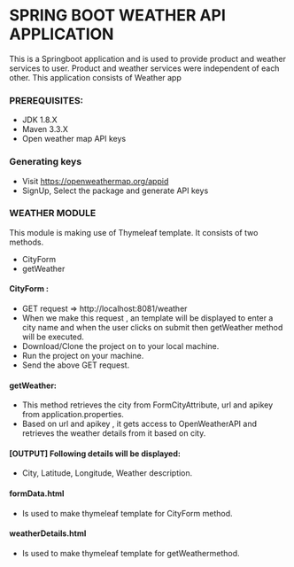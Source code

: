   
# SPRING BOOT WEATHER API APPLICATION
This is a Springboot application and is used to provide product and weather services to user. Product and weather services were independent of each other.
This application consists of Weather app



### PREREQUISITES:
 * JDK 1.8.X 
 * Maven 3.3.X 
 * Open weather map API keys 
### Generating keys 
* Visit https://openweathermap.org/appid 
* SignUp, Select the package and generate API keys

### WEATHER MODULE
This module is making use of Thymeleaf template.
It consists of two methods.
* CityForm
* getWeather
#### CityForm : 
* GET request => http://localhost:8081/weather
* When we make this request , an template will be displayed to enter a city name and when the user clicks on submit then getWeather method will be executed.
* Download/Clone the project on to your local machine.
* Run the project on your machine.
* Send the above GET request.

####	getWeather:
* This method retrieves the city from FormCityAttribute, url and apikey from application.properties.
* Based on url and apikey , it gets access to OpenWeatherAPI and retrieves the weather details from it based on city.

#### [OUTPUT] Following details will be displayed: 
* City, Latitude, Longitude, Weather description.


#### formData.html 
* Is used to make thymeleaf template for CityForm method.

#### weatherDetails.html 
* Is used to make thymeleaf template for getWeathermethod.



